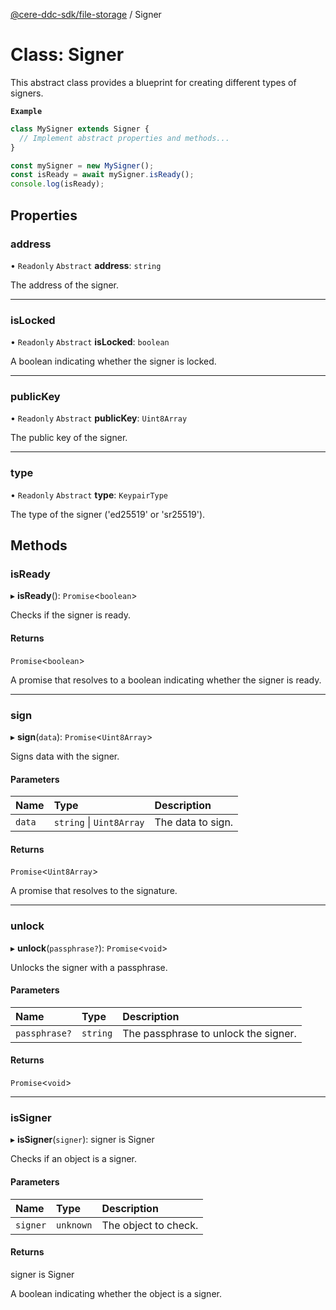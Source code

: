 [@cere-ddc-sdk/file-storage](../README.md) / Signer

# Class: Signer

This abstract class provides a blueprint for creating different types of signers.

**`Example`**

```typescript
class MySigner extends Signer {
  // Implement abstract properties and methods...
}

const mySigner = new MySigner();
const isReady = await mySigner.isReady();
console.log(isReady);
```

## Properties

### address

• `Readonly` `Abstract` **address**: `string`

The address of the signer.

___

### isLocked

• `Readonly` `Abstract` **isLocked**: `boolean`

A boolean indicating whether the signer is locked.

___

### publicKey

• `Readonly` `Abstract` **publicKey**: `Uint8Array`

The public key of the signer.

___

### type

• `Readonly` `Abstract` **type**: `KeypairType`

The type of the signer ('ed25519' or 'sr25519').

## Methods

### isReady

▸ **isReady**(): `Promise`\<`boolean`\>

Checks if the signer is ready.

#### Returns

`Promise`\<`boolean`\>

A promise that resolves to a boolean indicating whether the signer is ready.

___

### sign

▸ **sign**(`data`): `Promise`\<`Uint8Array`\>

Signs data with the signer.

#### Parameters

| Name | Type | Description |
| :------ | :------ | :------ |
| `data` | `string` \| `Uint8Array` | The data to sign. |

#### Returns

`Promise`\<`Uint8Array`\>

A promise that resolves to the signature.

___

### unlock

▸ **unlock**(`passphrase?`): `Promise`\<`void`\>

Unlocks the signer with a passphrase.

#### Parameters

| Name | Type | Description |
| :------ | :------ | :------ |
| `passphrase?` | `string` | The passphrase to unlock the signer. |

#### Returns

`Promise`\<`void`\>

___

### isSigner

▸ **isSigner**(`signer`): signer is Signer

Checks if an object is a signer.

#### Parameters

| Name | Type | Description |
| :------ | :------ | :------ |
| `signer` | `unknown` | The object to check. |

#### Returns

signer is Signer

A boolean indicating whether the object is a signer.
